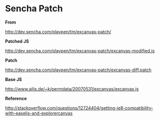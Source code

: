 Sencha Patch
============
**From**

http://dev.sencha.com/playpen/tm/excanvas-patch/

**Patched JS**

http://dev.sencha.com/playpen/tm/excanvas-patch/excanvas-modified.js

**Patch**

http://dev.sencha.com/playpen/tm/excanvas-patch/excanvas-diff.patch

**Base JS**

http://www.ailis.de/~k/permdata/20070531/excanvas/excanvas.js

**Reference**

http://stackoverflow.com/questions/12724404/getting-ie8-compatibility-with-easeljs-and-explorercanvas
